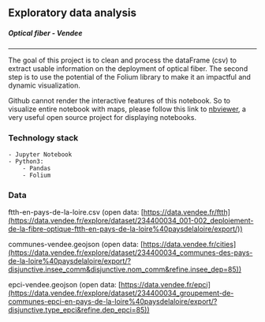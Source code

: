 ## Exploratory data analysis
##### _Optical fiber - Vendee_
---
The goal of this project is to clean and process the dataFrame (csv) to extract usable information on the deployment of optical fiber.
The second step is to use the potential of the Folium library to make it an impactful and dynamic visualization.

Github cannot render the interactive features of this notebook. So to visualize entire notebook with maps, please follow this link to [nbviewer](https://nbviewer.org/github/eteillet/optical_fiber-Vendee/blob/main/map.ipynb), a very useful open source project for displaying notebooks.

### Technology stack
    - Jupyter Notebook
    - Python3:
        - Pandas
        - Folium

### Data
ftth-en-pays-de-la-loire.csv (open data: [https://data.vendee.fr/ftth](https://data.vendee.fr/explore/dataset/234400034_001-002_deploiement-de-la-fibre-optique-ftth-en-pays-de-la-loire%40paysdelaloire/export/))

communes-vendee.geojson (open data: [https://data.vendee.fr/cities](https://data.vendee.fr/explore/dataset/234400034_communes-des-pays-de-la-loire%40paysdelaloire/export/?disjunctive.insee_comm&disjunctive.nom_comm&refine.insee_dep=85))

epci-vendee.geojson (open data: [https://data.vendee.fr/epci](https://data.vendee.fr/explore/dataset/234400034_groupement-de-communes-epci-en-pays-de-la-loire%40paysdelaloire/export/?disjunctive.type_epci&refine.dep_epci=85))
